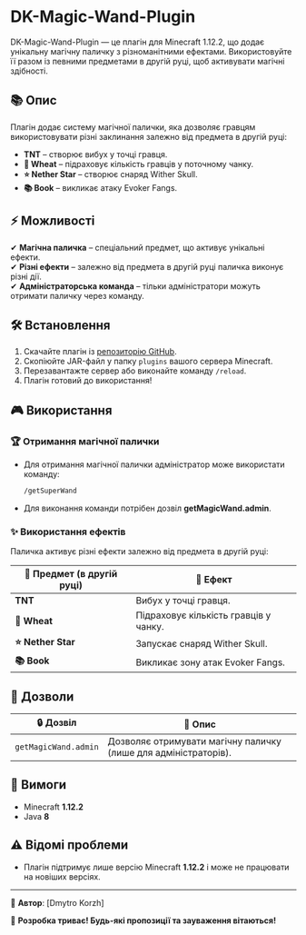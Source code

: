# DK-Magic-Wand-Plugin  

DK-Magic-Wand-Plugin — це плагін для Minecraft 1.12.2, що додає унікальну магічну паличку з різноманітними ефектами. Використовуйте її разом із певними предметами в другій руці, щоб активувати магічні здібності.  

## 📚 Опис  

Плагін додає систему магічної палички, яка дозволяє гравцям використовувати різні заклинання залежно від предмета в другій руці:  

- **TNT** – створює вибух у точці гравця.  
- **🌾 Wheat** – підраховує кількість гравців у поточному чанку.  
- **⭐ Nether Star** – створює снаряд Wither Skull.  
- **📚 Book** – викликає атаку Evoker Fangs.  

## ⚡ Можливості  

✔ **Магічна паличка** – спеціальний предмет, що активує унікальні ефекти.  
✔ **Різні ефекти** – залежно від предмета в другій руці паличка виконує різні дії.  
✔ **Адміністраторська команда** – тільки адміністратори можуть отримати паличку через команду.  

## 🛠 Встановлення  

1. Скачайте плагін із [репозиторію GitHub](посилання_на_репозиторій).  
2. Скопіюйте JAR-файл у папку `plugins` вашого сервера Minecraft.  
3. Перезавантажте сервер або виконайте команду `/reload`.  
4. Плагін готовий до використання!  

## 🎮 Використання  

### 🏆 Отримання магічної палички  

- Для отримання магічної палички адміністратор може використати команду:  
  ```bash
  /getSuperWand
  ```  
- Для виконання команди потрібен дозвіл **getMagicWand.admin**.  

### ✨ Використання ефектів  

Паличка активує різні ефекти залежно від предмета в другій руці:  

| 🎢 Предмет (в другій руці) | 🎉 Ефект |
|-----------------|--------------------------------|
| **TNT**        | Вибух у точці гравця.         |
| **🌾 Wheat**      | Підраховує кількість гравців у чанку. |
| **⭐ Nether Star** | Запускає снаряд Wither Skull. |
| **📚 Book**       | Викликає зону атак Evoker Fangs. |

## 🔑 Дозволи  

| 🔒 Дозвіл | 📌 Опис |
|-----------|--------|
| `getMagicWand.admin` | Дозволяє отримувати магічну паличку (лише для адміністраторів). |

## 🔧 Вимоги  

- Minecraft **1.12.2**  
- Java **8**  

## ⚠ Відомі проблеми  

- Плагін підтримує лише версію Minecraft **1.12.2** і може не працювати на новіших версіях.  

---

📌 **Автор**: [Dmytro Korzh]   

🚀 **Розробка триває! Будь-які пропозиції та зауваження вітаються!**

